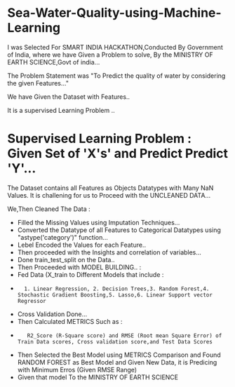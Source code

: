 # Sea-Water-Quality-using-Machine-Learning

I was Selected For SMART INDIA HACKATHON,Conducted By Government of India, where we have Given a Problem to solve, By the MINISTRY OF EARTH SCIENCE,Govt of india...

The Problem Statement was "To Predict the quality of water by considering the given Features..."

We have Given the Dataset with Features..

It is a supervised Learning Problem ..

# Supervised Learning Problem : Given Set of 'X's' and Predict Predict 'Y'...

The Dataset contains all Features as Objects Datatypes with Many NaN Values. It is challening for us to Proceed with the UNCLEANED DATA...

We,Then Cleaned The Data :
  * Filled the Missing Values using Imputation Techniques...
  * Converted the Datatype of all Features to Categorical Datatypes using "astype('category')" function...
  * Lebel Encoded the Values for each Feature..
  * Then proceeded with the Insights and correlation of variables...
  * Done train_test_split on the Data..
  * Then Proceeded with MODEL BUILDING.. :
  *  Fed Data (X_train to Different Models that include  :
  *       1. Linear Regression, 2. Decision Trees,3. Random Forest,4. Stochastic Gradient Boosting,5. Lasso,6. Linear Support vector Regressor
  *  Cross Validation Done...
  *  Then Calculated  METRICS Such as : 
  *        R2_Score (R-Square score) and RMSE (Root mean Square Error) of Train Data scores, Cross validation score,and Test Data Scores
  *  Then Selected the Best Model using METRICS Comparison and Found RANDOM FOREST as Best Model and Given New Data, it is Predicing with Minimum Erros (Given RMSE Range)
  *   Given that model To the MINISTRY OF EARTH SCIENCE 
